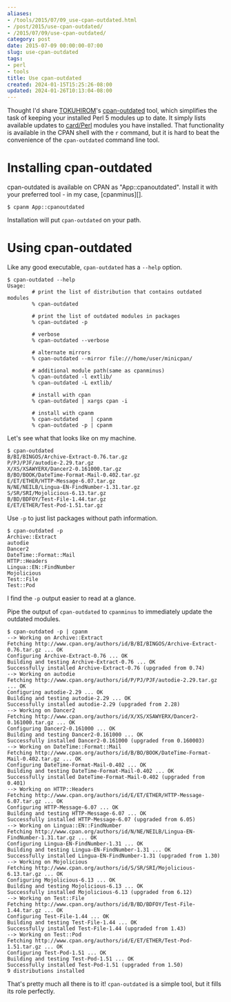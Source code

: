 ```yaml
---
aliases:
- /tools/2015/07/09_use-cpan-outdated.html
- /post/2015/use-cpan-outdated/
- /2015/07/09/use-cpan-outdated/
category: post
date: 2015-07-09 00:00:00-07:00
slug: use-cpan-outdated
tags:
- perl
- tools
title: Use cpan-outdated
created: 2024-01-15T15:25:26-08:00
updated: 2024-01-26T10:13:04-08:00
---
```


Thought I'd share [TOKUHIROM](https://metacpan.org/author/TOKUHIROM)'s [cpan-outdated](https://metacpan.org/pod/distribution/cpan-outdated/script/cpan-outdated) tool, which simplifies the task of keeping your installed Perl 5 modules up to date. It simply lists available updates to [card/Perl](../../../card/Perl.md) modules you have installed. That functionality is available in the CPAN shell with the `r` command, but it is hard to beat the convenience of the `cpan-outdated` command line tool.

<!--more-->

# Installing cpan-outdated

cpan-outdated is available on CPAN as "App::cpanoutdated". Install it with your preferred tool - in my case, \[cpanminus\]\[\].

````
$ cpanm App::cpanoutdated
````

Installation will put  `cpan-outdated` on your path.

# Using cpan-outdated

Like any good executable, `cpan-outdated` has a `--help` option.

````
$ cpan-outdated --help
Usage:
        # print the list of distribution that contains outdated modules
        % cpan-outdated

        # print the list of outdated modules in packages
        % cpan-outdated -p

        # verbose
        % cpan-outdated --verbose

        # alternate mirrors
        % cpan-outdated --mirror file:///home/user/minicpan/

        # additional module path(same as cpanminus)
        % cpan-outdated -l extlib/
        % cpan-outdated -L extlib/

        # install with cpan
        % cpan-outdated | xargs cpan -i

        # install with cpanm
        % cpan-outdated    | cpanm
        % cpan-outdated -p | cpanm
````

Let's see what that looks like on my machine.

````
$ cpan-outdated
B/BI/BINGOS/Archive-Extract-0.76.tar.gz
P/PJ/PJF/autodie-2.29.tar.gz
X/XS/XSAWYERX/Dancer2-0.161000.tar.gz
B/BO/BOOK/DateTime-Format-Mail-0.402.tar.gz
E/ET/ETHER/HTTP-Message-6.07.tar.gz
N/NE/NEILB/Lingua-EN-FindNumber-1.31.tar.gz
S/SR/SRI/Mojolicious-6.13.tar.gz
B/BD/BDFOY/Test-File-1.44.tar.gz
E/ET/ETHER/Test-Pod-1.51.tar.gz
````

Use `-p` to just list packages without path information.

````
$ cpan-outdated -p
Archive::Extract
autodie
Dancer2
DateTime::Format::Mail
HTTP::Headers
Lingua::EN::FindNumber
Mojolicious
Test::File
Test::Pod
````

I find the `-p` output easier to read at a glance.

Pipe the output of `cpan-outdated` to `cpanminus` to immediately update the outdated modules.

````
$ cpan-outdated -p | cpanm
--> Working on Archive::Extract
Fetching http://www.cpan.org/authors/id/B/BI/BINGOS/Archive-Extract-0.76.tar.gz ... OK
Configuring Archive-Extract-0.76 ... OK
Building and testing Archive-Extract-0.76 ... OK
Successfully installed Archive-Extract-0.76 (upgraded from 0.74)
--> Working on autodie
Fetching http://www.cpan.org/authors/id/P/PJ/PJF/autodie-2.29.tar.gz ... OK
Configuring autodie-2.29 ... OK
Building and testing autodie-2.29 ... OK
Successfully installed autodie-2.29 (upgraded from 2.28)
--> Working on Dancer2
Fetching http://www.cpan.org/authors/id/X/XS/XSAWYERX/Dancer2-0.161000.tar.gz ... OK
Configuring Dancer2-0.161000 ... OK
Building and testing Dancer2-0.161000 ... OK
Successfully installed Dancer2-0.161000 (upgraded from 0.160003)
--> Working on DateTime::Format::Mail
Fetching http://www.cpan.org/authors/id/B/BO/BOOK/DateTime-Format-Mail-0.402.tar.gz ... OK
Configuring DateTime-Format-Mail-0.402 ... OK
Building and testing DateTime-Format-Mail-0.402 ... OK
Successfully installed DateTime-Format-Mail-0.402 (upgraded from 0.401)
--> Working on HTTP::Headers
Fetching http://www.cpan.org/authors/id/E/ET/ETHER/HTTP-Message-6.07.tar.gz ... OK
Configuring HTTP-Message-6.07 ... OK
Building and testing HTTP-Message-6.07 ... OK
Successfully installed HTTP-Message-6.07 (upgraded from 6.05)
--> Working on Lingua::EN::FindNumber
Fetching http://www.cpan.org/authors/id/N/NE/NEILB/Lingua-EN-FindNumber-1.31.tar.gz ... OK
Configuring Lingua-EN-FindNumber-1.31 ... OK
Building and testing Lingua-EN-FindNumber-1.31 ... OK
Successfully installed Lingua-EN-FindNumber-1.31 (upgraded from 1.30)
--> Working on Mojolicious
Fetching http://www.cpan.org/authors/id/S/SR/SRI/Mojolicious-6.13.tar.gz ... OK
Configuring Mojolicious-6.13 ... OK
Building and testing Mojolicious-6.13 ... OK
Successfully installed Mojolicious-6.13 (upgraded from 6.12)
--> Working on Test::File
Fetching http://www.cpan.org/authors/id/B/BD/BDFOY/Test-File-1.44.tar.gz ... OK
Configuring Test-File-1.44 ... OK
Building and testing Test-File-1.44 ... OK
Successfully installed Test-File-1.44 (upgraded from 1.43)
--> Working on Test::Pod
Fetching http://www.cpan.org/authors/id/E/ET/ETHER/Test-Pod-1.51.tar.gz ... OK
Configuring Test-Pod-1.51 ... OK
Building and testing Test-Pod-1.51 ... OK
Successfully installed Test-Pod-1.51 (upgraded from 1.50)
9 distributions installed
````

That's pretty much all there is to it! `cpan-outdated` is a simple tool, but it fills its role perfectly.
